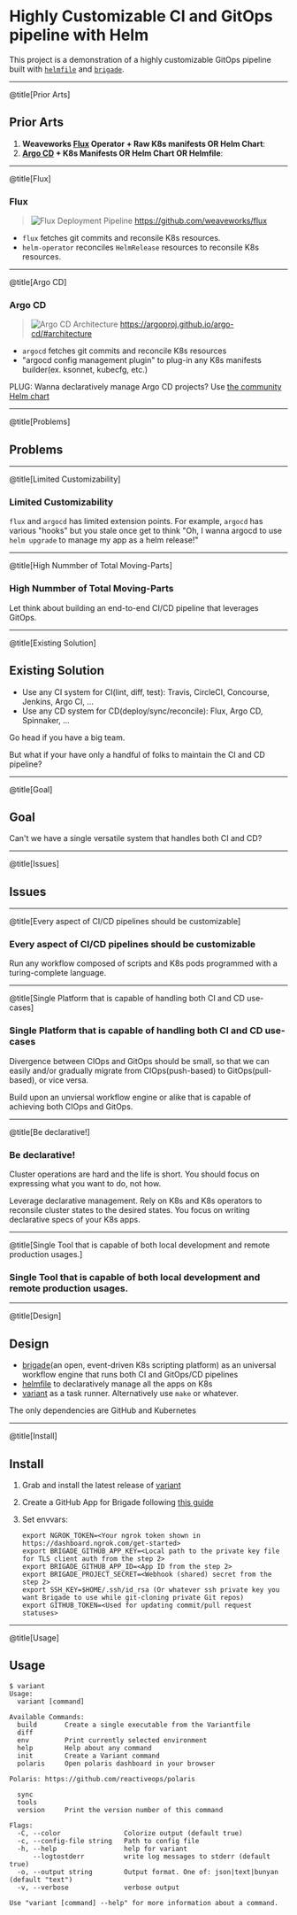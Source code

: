 # Highly Customizable CI and GitOps pipeline with Helm

This project is a demonstration of a highly customizable GitOps pipeline built with [`helmfile`](https://github.com/roboll/helmfile) and [`brigade`](https://github.com/brigadecore/brigade).

---
@title[Prior Arts]

## Prior Arts

1. **Weaveworks [Flux](https://github.com/weaveworks/flux) Operator + Raw K8s manifests OR Helm Chart**:
2. **[Argo CD](https://github.com/argoproj/argo-cd) + K8s Manifests OR Helm Chart OR Helmfile**:

---
@title[Flux]

### Flux

> ![Flux Deployment Pipeline](https://github.com/weaveworks/flux/raw/master/site/images/deployment-pipeline.png)
> https://github.com/weaveworks/flux

- `flux` fetches git commits and reconsile K8s resources.
- `helm-operator` reconciles `HelmRelease` resources to reconsile K8s resources.

---
@title[Argo CD]

### Argo CD

> ![Argo CD Architecture](https://argoproj.github.io/argo-cd/assets/argocd_architecture.png)
> https://argoproj.github.io/argo-cd/#architecture

- `argocd` fetches git commits and reconcile K8s resources
- "argocd config management plugin" to plug-in any K8s manifests builder(ex. ksonnet, kubecfg, etc.)

PLUG: Wanna declaratively manage Argo CD projects? Use [the community Helm chart](https://github.com/chatwork/charts/tree/master/argoproj-crd)

---
@title[Problems]

## Problems

---
@title[Limited Customizability]

### Limited Customizability

`flux` and `argocd` has limited extension points. For example, `argocd` has various "hooks" but you stale once get to think "Oh, I wanna argocd to use `helm upgrade` to manage my app as a helm release!"

---
@title[High Nummber of Total Moving-Parts]

### High Nummber of Total Moving-Parts

Let think about building an end-to-end CI/CD pipeline that leverages GitOps.

---
@title[Existing Solution]

## Existing Solution

- Use any CI system for CI(lint, diff, test): Travis, CircleCI, Concourse, Jenkins, Argo CI, ...
- Use any CD system for CD(deploy/sync/reconcile): Flux, Argo CD, Spinnaker, ...

Go head if you have a big team.

But what if your have only a handful of folks to maintain the CI and CD pipeline?

---
@title[Goal]

## Goal

Can't we have a single versatile system that handles both CI and CD?

---
@title[Issues]

## Issues

---
@title[Every aspect of CI/CD pipelines should be customizable]

### Every aspect of CI/CD pipelines should be customizable

Run any workflow composed of scripts and K8s pods programmed with a turing-complete language.

---
@title[Single Platform that is capable of handling both CI and CD use-cases]

### Single Platform that is capable of handling both CI and CD use-cases

Divergence between CIOps and GitOps should be small, so that we can easily and/or gradually migrate from CIOps(push-based) to GitOps(pull-based), or vice versa.

Build upon an unviersal workflow engine or alike that is capable of achieving both CIOps and GitOps.

---
@title[Be declarative!]

### Be declarative!

Cluster operations are hard and the life is short. You should focus on expressing what you want to do, not how.

Leverage declarative management. Rely on K8s and K8s operators to reconsile cluster states to the desired states. You focus on writing declarative specs of your K8s apps.

---
@title[Single Tool that is capable of both local development and remote production usages.]

### Single Tool that is capable of both local development and remote production usages.

---
@title[Design]

## Design

- [brigade](https://github.com/brigadecore/brigade)(an open, event-driven K8s scripting platform) as an universal workflow engine that runs both CI and GitOps/CD pipelines
- [helmfile](https://github.com/roboll/helmfile) to declaratively manage all the apps on K8s
- [variant](https://github.com/mumoshu/variant) as a task runner. Alternatively use `make` or whatever.

The only dependencies are GitHub and Kubernetes

---
@title[Install]

## Install

1. Grab and install the latest release of [variant](https://github.com/mumoshu/variant)
2. Create a GitHub App for Brigade following [this guide](https://github.com/brigadecore/brigade-github-app/blob/c04ea3fa28f2e0a3a64d74131bfef1fe7698355a/README.md#1-create-a-github-app)
3. Set envvars:

   ```
   export NGROK_TOKEN=<Your ngrok token shown in https://dashboard.ngrok.com/get-started>
   export BRIGADE_GITHUB_APP_KEY=<Local path to the private key file for TLS client auth from the step 2>
   export BRIGADE_GITHUB_APP_ID=<App ID from the step 2>
   export BRIGADE_PROJECT_SECRET=<Webhook (shared) secret from the step 2>
   export SSH_KEY=$HOME/.ssh/id_rsa (Or whatever ssh private key you want Brigade to use while git-cloning private Git repos)
   export GITHUB_TOKEN=<Used for updating commit/pull request statuses>
   ```

---
@title[Usage]

## Usage

```
$ variant
Usage:
  variant [command]

Available Commands:
  build       Create a single executable from the Variantfile
  diff
  env         Print currently selected environment
  help        Help about any command
  init        Create a Variant command
  polaris     Open polaris dashboard in your browser

Polaris: https://github.com/reactiveops/polaris

  sync
  tools
  version     Print the version number of this command

Flags:
  -C, --color                Colorize output (default true)
  -c, --config-file string   Path to config file
  -h, --help                 help for variant
      --logtostderr          write log messages to stderr (default true)
  -o, --output string        Output format. One of: json|text|bunyan (default "text")
  -v, --verbose              verbose output

Use "variant [command] --help" for more information about a command.
```
